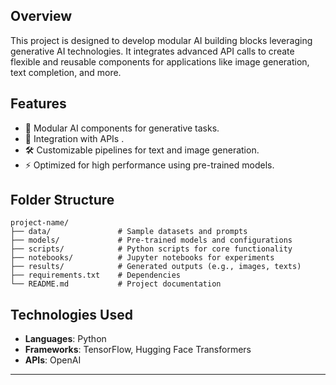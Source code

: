 ## **Overview**  
This project is designed to develop modular AI building blocks leveraging generative AI technologies. It integrates advanced API calls to create flexible and reusable components for applications like image generation, text completion, and more.  

## **Features**  
- 🧩 Modular AI components for generative tasks.  
- 🔗 Integration with APIs .  
- 🛠️ Customizable pipelines for text and image generation.  
- ⚡ Optimized for high performance using pre-trained models.  
  

## **Folder Structure**  
```
project-name/  
├── data/               # Sample datasets and prompts  
├── models/             # Pre-trained models and configurations  
├── scripts/            # Python scripts for core functionality  
├── notebooks/          # Jupyter notebooks for experiments  
├── results/            # Generated outputs (e.g., images, texts)  
├── requirements.txt    # Dependencies  
└── README.md           # Project documentation  
```  


## **Technologies Used**  
- **Languages**: Python  
- **Frameworks**: TensorFlow, Hugging Face Transformers  
- **APIs**: OpenAI  
 



---
